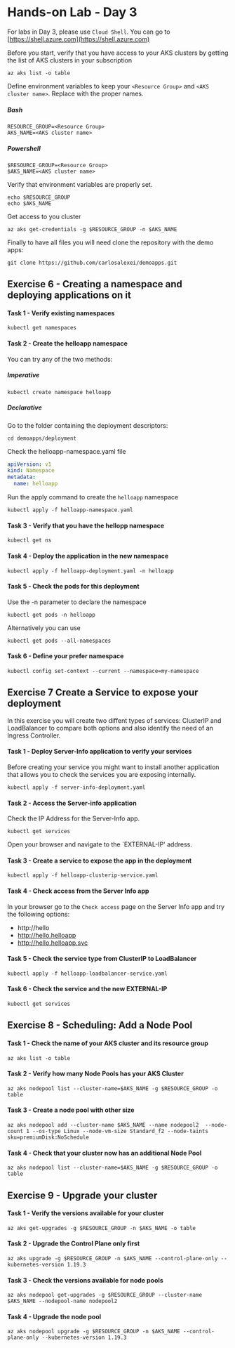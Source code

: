 # Hands-on Lab - Day 3 

For labs in Day 3, please use `Cloud Shell`. You can go to [https://shell.azure.com](https://shell.azure.com)


Before you start, verify that you have access to your AKS clusters by getting the list of AKS clusters in your subscription

```
az aks list -o table
```

Define environment variables to keep your `<Resource Group>` and `<AKS cluster name>`. Replace with the proper names. 

##### Bash
```
RESOURCE_GROUP=<Resource Group>
AKS_NAME=<AKS cluster name>
```

##### Powershell
```
$RESOURCE_GROUP=<Resource Group>
$AKS_NAME=<AKS cluster name>
```

Verify that environment variables are properly set.
```
echo $RESOURCE_GROUP
echo $AKS_NAME
```

Get access to you cluster
```
az aks get-credentials -g $RESOURCE_GROUP -n $AKS_NAME
```

Finally to have all files you will need clone the repository with the demo apps:
```
git clone https://github.com/carlosalexei/demoapps.git
```


## Exercise 6 - Creating a namespace and deploying applications on it

#### Task 1 - Verify existing namespaces
```
kubectl get namespaces
```

#### Task 2 - Create the helloapp namespace

You can try any of the two methods:

##### Imperative
```
kubectl create namespace helloapp
```

##### Declarative
Go to the folder containing the deployment descriptors:
```
cd demoapps/deployment
```
Check the helloapp-namespace.yaml file
```YAML
apiVersion: v1
kind: Namespace
metadata:
  name: helloapp
```
Run the apply command to create the `helloapp` namespace
``` 
kubectl apply -f helloapp-namespace.yaml
```

#### Task 3 - Verify that you have the hellopp namespace
``` 
kubectl get ns
```

#### Task 4 - Deploy the application in the new namespace
``` 
kubectl apply -f helloapp-deployment.yaml -n helloapp
```
#### Task 5 - Check the pods for this deployment
Use the -n parameter to declare the namespace
``` 
kubectl get pods -n helloapp
``` 
Alternatively you can use
``` 
kubectl get pods --all-namespaces
``` 
#### Task 6 - Define your prefer namespace
``` 
kubectl config set-context --current --namespace=my-namespace
``` 

## Exercise 7 Create a Service to expose your deployment
In this exercise you will create two diffent types of services: ClusterIP and LoadBalancer to compare both options and also identify the need of an Ingress Controller.


#### Task 1 - Deploy Server-Info application to verify your services
Before creating your service you might want to install another application that allows you to check the services you are exposing internally. 
``` 
kubectl apply -f server-info-deployment.yaml 
```

#### Task 2 - Access the Server-info application
Check the IP Address for the Server-Info app.  
``` 
kubectl get services 
```
Open your browser and navigate to the `EXTERNAL-IP' address.


#### Task 3 - Create a service to expose the app in the deployment
``` 
kubectl apply -f helloapp-clusterip-service.yaml
```

#### Task 4 - Check access from the Server Info app
In your browser go to the `Check access` page on the Server Info app and try the following options:
* http://hello
* http://hello.helloapp
* http://hello.helloapp.svc

#### Task 5 - Check the service type from ClusterIP to LoadBalancer
```
kubectl apply -f helloapp-loadbalancer-service.yaml
```

#### Task 6 - Check the service and the new EXTERNAL-IP
```
kubectl get services
```


## Exercise 8 - Scheduling: Add a Node Pool


#### Task 1 - Check the name of your AKS cluster and its resource group

```
az aks list -o table
```


#### Task 2 - Verify how many Node Pools has your AKS Cluster

```
az aks nodepool list --cluster-name=$AKS_NAME -g $RESOURCE_GROUP -o table
```


#### Task 3 - Create a node pool with other size


```
az aks nodepool add --cluster-name $AKS_NAME --name nodepool2  --node-count 1 --os-type Linux --node-vm-size Standard_f2 --node-taints sku=premiumDisk:NoSchedule
```

#### Task 4 - Check that your cluster now has an additional Node Pool 
```
az aks nodepool list --cluster-name=$AKS_NAME -g $RESOURCE_GROUP -o table
```


## Exercise 9 - Upgrade your cluster

#### Task 1 - Verify the versions available for your cluster  
```
az aks get-upgrades -g $RESOURCE_GROUP -n $AKS_NAME -o table
```

#### Task 2 - Upgrade the Control Plane only first  
```
az aks upgrade -g $RESOURCE_GROUP -n $AKS_NAME --control-plane-only --kubernetes-version 1.19.3
```

#### Task 3 - Check the versions available for node pools
```
az aks nodepool get-upgrades -g $RESOURCE_GROUP --cluster-name $AKS_NAME --nodepool-name nodepool2
```

#### Task 4 - Upgrade the node pool
```
az aks nodepool upgrade -g $RESOURCE_GROUP -n $AKS_NAME --control-plane-only --kubernetes-version 1.19.3
```
